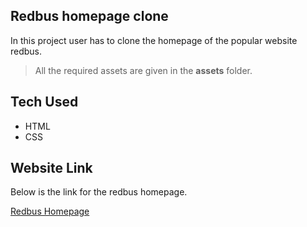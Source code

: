 ## Redbus homepage clone

In this project user has to clone the homepage of the popular website redbus.

> All the required assets are given in the **assets** folder.

## Tech Used

- HTML
- CSS

## Website Link

Below is the link for the redbus homepage.

[Redbus Homepage](https://www.redbus.in/)
